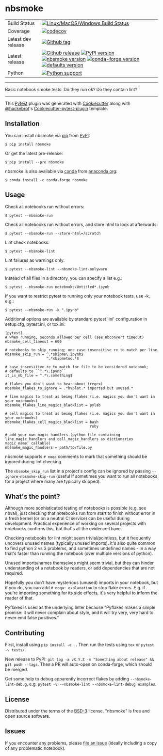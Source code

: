 nbsmoke
=======

|    |    |
| --- | --- |
| Build Status | [![Linux/MacOS/Windows Build Status](https://github.com/pyviz-dev/nbsmoke/workflows/tests/badge.svg)](https://github.com/pyviz-dev/nbsmoke/actions/workflows/tests.yaml)
| Coverage | [![codecov](https://codecov.io/gh/pyviz-dev/nbsmoke/branch/main/graph/badge.svg)](https://codecov.io/gh/pyviz-dev/nbsmoke) ||
| Latest dev release | [![Github tag](https://img.shields.io/github/v/tag/pyviz-dev/nbsmoke.svg?label=tag&colorB=11ccbb)](https://github.com/pyviz-dev/nbsmoke/tags)  |
| Latest release | [![Github release](https://img.shields.io/github/release/pyviz-dev/nbsmoke.svg?label=tag&colorB=11ccbb)](https://github.com/pyviz-dev/nbsmoke/releases) [![PyPI version](https://img.shields.io/pypi/v/nbsmoke.svg?colorB=cc77dd)](https://pypi.python.org/pypi/nbsmoke) [![nbsmoke version](https://img.shields.io/conda/v/pyviz/nbsmoke.svg?colorB=4488ff&style=flat)](https://anaconda.org/pyviz/nbsmoke) [![conda-forge version](https://img.shields.io/conda/v/conda-forge/nbsmoke.svg?label=conda%7Cconda-forge&colorB=4488ff)](https://anaconda.org/conda-forge/nbsmoke) [![defaults version](https://img.shields.io/conda/v/anaconda/nbsmoke.svg?label=conda%7Cdefaults&style=flat&colorB=4488ff)](https://anaconda.org/anaconda/nbsmoke) |
| Python | [![Python support](https://img.shields.io/pypi/pyversions/nbsmoke.svg)](https://pypi.org/project/nbsmoke/)

* * * * *

Basic notebook smoke tests: Do they run ok? Do they contain lint?

* * * * *

This [Pytest](https://github.com/pytest-dev/pytest) plugin was generated
with [Cookiecutter](https://github.com/audreyr/cookiecutter) along with
[@hackebrot](https://github.com/hackebrot)'s
[Cookiecutter-pytest-plugin](https://github.com/pytest-dev/cookiecutter-pytest-plugin)
template.

Installation
------------

You can install nbsmoke via [pip](https://pypi.python.org/pypi/pip/)
from [PyPI](https://pypi.python.org/pypi):

    $ pip install nbsmoke

Or get the latest pre-release:

    $ pip install --pre nbsmoke

nbsmoke is also available via [conda](https://conda.io/) from
[anaconda.org](https://anaconda.org/):

    $ conda install -c conda-forge nbsmoke

Usage
-----

Check all notebooks run without errors:

    $ pytest --nbsmoke-run

Check all notebooks run without errors, and store html to look at
afterwards:

    $ pytest --nbsmoke-run --store-html=/scratch

Lint check notebooks:

    $ pytest --nbsmoke-lint

Lint failures as warnings only:

    $ pytest --nbsmoke-lint --nbsmoke-lint-onlywarn

Instead of all files in a directory, you can specify a list e.g.:

    $ pytest --nbsmoke-run notebooks/Untitled*.ipynb

If you want to restrict pytest to running only your notebook tests, use
-k, e.g.:

    $ pytest --nbsmoke-run -k ".ipynb"

Additional options are available by standard pytest 'ini' configuration
in setup.cfg, pytest.ini, or tox.ini:

    [pytest]
    # when running, seconds allowed per cell (see nbconvert timeout)
    nbsmoke_cell_timeout = 600

    # notebooks to skip running; one case insensitive re to match per line
    nbsmoke_skip_run = ^.*skipme\.ipynb$
                       ^.*skipmetoo.*$

    # case insensitive re to match for file to be considered notebook;
    # defaults to ``^.*\.ipynb``
    it_is_nb_file = ^.*\.something$

    # flakes you don't want to hear about (regex)
    nbsmoke_flakes_to_ignore = .*hvplot.* imported but unused.*

    # line magics to treat as being flakes (i.e. magics you don't want in your notebooks)
    nbsmoke_flakes_line_magics_blacklist = pylab

    # cell magics to treat as being flakes (i.e. magics you don't want in your notebooks)
    nbsmoke_flakes_cell_magics_blacklist = bash
                                           ruby

    # add your own magic handlers (python file containing line_magic_handlers and cell_magic_handlers as dictionaries magic_name: callable)
    nbsmoke_magic_handlers = path/to/file.py

nbsmoke supports `# noqa` comments to mark that something should be
ignored during lint checking.

The `nbsmoke_skip_run` list in a project's config can be ignored by
passing `--ignore-nbsmoke-skip-run` (useful if sometimes you want to run
all notebooks for a project where many are typically skipped).

What's the point?
-----------------

Although more sophisticated testing of notebooks is possible (e.g. see
nbval), just checking that notebooks run from start to finish without
error in a fresh kernel (or on a neutral CI service) can be useful
during development. Practical experience of working on several projects
with notebooks confirms this, but that's all the evidence I have.

Checking notebooks for lint might seem trivial/pointless, but it
frequently uncovers unused names (typically unused imports). It's also
quite common to find python 2 vs 3 problems, and sometimes undefined
names - in a way that's faster than running the notebook (over multiple
versions of python).

Unused imports/names themselves might seem trivial, but they can hinder
understanding of a notebook by readers, or add dependencies that are not
required.

Hopefully you don't have mysterious (unused) imports in your notebook,
but if you do, you can add `# noqa: explanation` to stop flake errors.
E.g. if you're importing something for its side effects, it's very
helpful to inform the reader of that.

Pyflakes is used as the underlying linter because "Pyflakes makes a
simple promise: it will never complain about style, and it will try
very, very hard to never emit false positives."

Contributing
------------

First, install using `pip install -e .`. Then run the tests using `tox`
or `pytest -v tests/`.

New release to PyPI:
`git tag -a vX.Y.Z -m "Something about release" && git push --tags`.
Then a PR will auto-open on conda-forge, which should be merged.

Get some help to debug apparently incorrect flakes by adding
`--nbsmoke-lint-debug`, e.g.
`pytest -v --nbsmoke-lint --nbsmoke-lint-debug examples`.

License
-------

Distributed under the terms of the
[BSD-3](http://opensource.org/licenses/BSD-3-Clause) license, "nbsmoke"
is free and open source software.

Issues
------

If you encounter any problems, please [file an
issue](https://github.com/pyviz/nbsmoke/issues) (ideally including a
copy of any problematic notebook).
